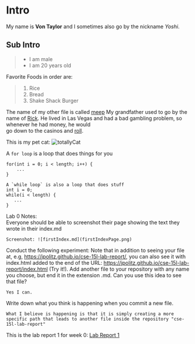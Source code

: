 # Intro
My name is **Von Taylor** and I sometimes also go by the nickname *Yoshi*.

## Sub Intro
> - I am male
> - I am 20 years old

Favorite Foods in order are:
> 1. Rice
> 2. Bread
> 3. Shake Shack Burger

The name of my other file is called [meep](https://von-taylor.github.io/cse15l-lab-reports/meep.html)
My grandfather used to go by the name of [Rick][1]. He lived in Las Vegas and had a bad gambling problem, so whenever he had money, he would\
go down to the casinos and [roll][1].

[1]: https://www.youtube.com/watch?v=HPk-VhRjNI8 "Cat"

This is my pet cat: ![totallyCat](https://ichef.bbci.co.uk/images/ic/1200x675/p06kt8hn.jpg)

A `for loop` is a loop that does things for you
```
for(int i = 0; i < length; i++) { 
    ...
}
```

    A `while loop` is also a loop that does stuff
    int i = 0;
    while(i < length) {
       ...
    }

Lab 0 Notes:\
Everyone should be able to screenshot their page showing the text they wrote in their index.md 
```
Screenshot: ![firstIndex.md](firstIndexPage.png)
```
Conduct the following experiment: 
Note that in addition to seeing your file at, e.g, https://jpolitz.github.io/cse-15l-lab-report/, you can also see it with index.html added to the end of the URL: https://jpolitz.github.io/cse-15l-lab-report/index.html (Try it!). Add another file to your repository with any name you choose, but end it in the extension .md. Can you use this idea to see that file? 
```
Yes I can. 
```
Write down what you think is happening when you commit a new file. 
```
What I believe is happening is that it is simply creating a more specific path that leads to another file inside the repository "cse-15l-lab-report" 
```

This is the lab report 1 for week 0: [Lab Report 1](https://von-taylor.github.io/cse15l-lab-reports/lab-report-1-week-0.html)
